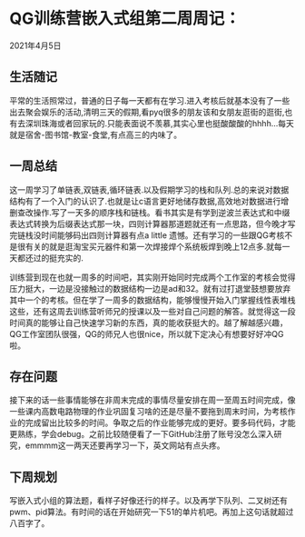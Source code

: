 # QG训练营嵌入式组第二周周记：
2021年4月5日

## 生活随记

平常的生活照常过，普通的日子每一天都有在学习.进入考核后就基本没有了一些出去聚会娱乐的活动,清明三天的假期,看pyq很多的朋友该和女朋友逛街的逛街,也有去深圳珠海或者回家玩的.只能表面说不羡慕,其实心里也挺酸酸酸的hhhh...每天就是宿舍-图书馆-教室-食堂,有点高三的内味了。



## 一周总结

这一周学习了单链表,双链表,循环链表.以及假期学习的栈和队列.总的来说对数据结构有了一个入门的认识了.也就是让c语言更好地储存数据,高效地对数据进行增删查改操作.写了一天多的顺序栈和链栈。看书其实是有学到逆波兰表达式和中缀表达式转换为后缀表达式那一块，四则计算器那道题就还有一点思路，但今晚才写完链栈没时间能够码出四则计算器有点a little 遗憾。还有学习的一些跟QG考核不是很有关的就是逛淘宝买元器件和第一次焊接焊个系统板焊到晚上12点多.就每一天都还过的挺充实的.

训练营到现在也就一周多的时间吧，其实刚开始同时完成两个工作室的考核会觉得压力挺大，一边是没接触过的数据结构一边是ad和32。就有过打退堂鼓想要放弃其中一个的考核。但在学了一周多的数据结构，能够慢慢开始入门掌握线性表堆栈这些，还有这周去训练营听师兄的授课以及一些对自己问题的解答。就觉得这一段时间真的能够让自己快速学习新的东西，真的能收获挺大的。越了解越感兴趣，QG工作室团队很强，QG的师兄人也很nice，所以就下定决心有想要好好冲QG啦。

## 存在问题

接下来的话一些事情能够在非周末完成的事情尽量安排在周一至周五时间完成，像一些课内高数电路物理的作业巩固复习啥的还是尽量不要拖到周末时间，为考核作业的完成留出比较多的时间。争取之后的作业能够完成的更好。要多码代码，才能更熟练，学会debug。之前比较随便看了一下GitHub注册了账号没怎么深入研究，emmmm这一两天还要再学习一下，英文网站有点头疼。

## 下周规划

写嵌入式小组的算法题，看样子好像还行的样子。以及再学下队列、二叉树还有pwm、pid算法。有时间的话在开始研究一下51的单片机吧。再加上这句话就超过八百字了。
